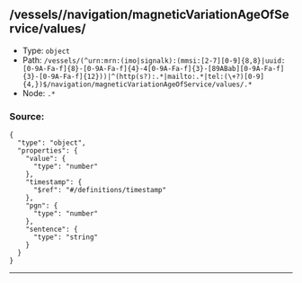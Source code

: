 ## /vessels/<RegExp>/navigation/magneticVariationAgeOfService/values/<RegExp>

* Type: `object`
* Path: `/vessels/(^urn:mrn:(imo|signalk):(mmsi:[2-7][0-9]{8,8}|uuid:[0-9A-Fa-f]{8}-[0-9A-Fa-f]{4}-4[0-9A-Fa-f]{3}-[89ABab][0-9A-Fa-f]{3}-[0-9A-Fa-f]{12}))|^(http(s?):.*|mailto:.*|tel:(\+?)[0-9]{4,})$/navigation/magneticVariationAgeOfService/values/.*`
* Node: `.*`

### Source:
```
{
  "type": "object",
  "properties": {
    "value": {
      "type": "number"
    },
    "timestamp": {
      "$ref": "#/definitions/timestamp"
    },
    "pgn": {
      "type": "number"
    },
    "sentence": {
      "type": "string"
    }
  }
}
```

---
